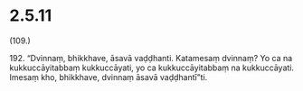 

# 2.5.11



(109.)

192\. “Dvinnaṃ, bhikkhave, āsavā vaḍḍhanti. Katamesaṃ dvinnaṃ? Yo ca na kukkuccāyitabbaṃ kukkuccāyati, yo ca kukkuccāyitabbaṃ na kukkuccāyati. Imesaṃ kho, bhikkhave, dvinnaṃ āsavā vaḍḍhantī”ti.



